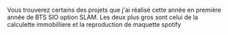 Vous trouverez certains des projets que j'ai réalisé cette année en première année de BTS SIO option SLAM.
Les deux plus gros sont celui de la calculette immobilliere et la reproduction de maquette spotify
